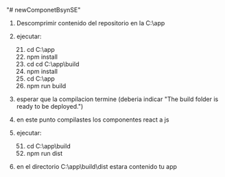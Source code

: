 "# newComponetBsynSE" 

1. Descomprimir contenido del repositorio en la C:\app 
2. ejecutar:

	21. cd C:\app
	22. npm install
	23.  cd cd C:\app\build
	24. npm install
	25. cd C:\app
	26. npm run build

3. esperar que la compilacion termine (deberia indicar "The build folder is ready to be deployed.") 
4. en este punto compilastes los componentes react a js
5. ejecutar:

	51. cd C:\app\build
	52. npm run dist

6. en el directorio C:\app\build\dist estara contenido tu app
